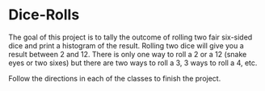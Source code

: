 # Dice-Rolls
The goal of this project is to tally the outcome of rolling two fair six-sided dice and print a histogram of the result.
Rolling two dice will give you a result between 2 and 12. There is only one way to roll a 2 or a 12 (snake eyes or two sixes)
but there are two ways to roll a 3, 3 ways to roll a 4, etc.

Follow the directions in each of the classes to finish the project.
